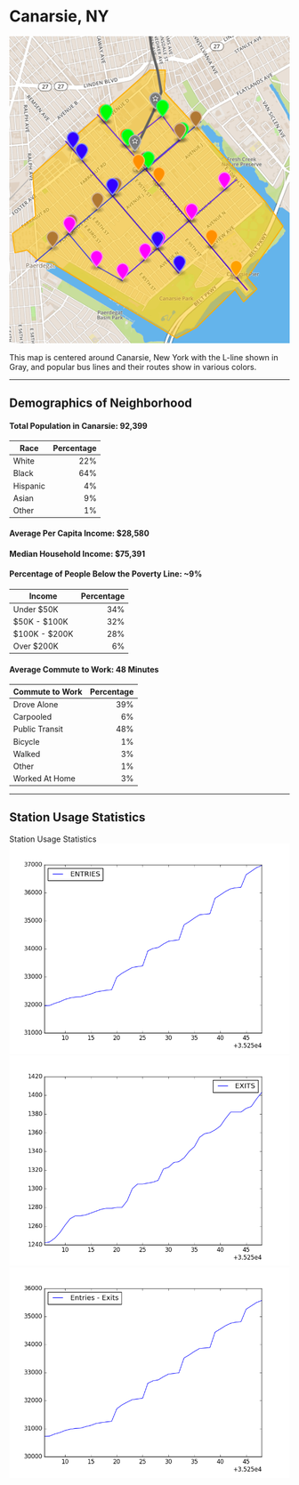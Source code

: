 # Canarsie, NY
![mapOutline](mapOutline.png)

This map is centered around Canarsie, New York with the L-line shown in Gray, and popular bus lines and their routes show in various colors.
___

## Demographics of Neighborhood
#### Total Population in Canarsie: 92,399

|Race     |Percentage|
|---------|---------:|
|White    |22%       |
|Black    |64%       |
|Hispanic |4%        |
|Asian    |9%        |
|Other    |1%        |


#### Average Per Capita Income: $28,580
#### Median Household Income: $75,391
#### Percentage of People Below the Poverty Line: ~9%
|Income        |Percentage|
|--------------|---------:|
|Under $50K    |34%       |
|$50K - $100K  |32%       |
|$100K - $200K |28%       |
|Over $200K    |6%        |


#### Average Commute to Work: 48 Minutes
|Commute to Work |Percentage|
|----------------|---------:|
|Drove Alone     |39%       |
|Carpooled       |6%        |
|Public Transit  |48%       |
|Bicycle         |1%        |
|Walked          |3%        |
|Other           |1%        |
|Worked At Home  |3%        |
___

## Station Usage Statistics
Station Usage Statistics
![cumulativeEntries](CumulativeEntries.png)
![cumulativeExits](CumulativeExits.png)
![Entries-Exits](Entries-Exits.png)

